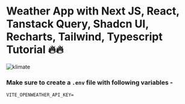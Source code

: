 # Weather App with Next JS, React, Tanstack Query, Shadcn UI, Recharts, Tailwind, Typescript Tutorial 🔥🔥

![klimate](https://github.com/user-attachments/assets/03aed8a9-f2e1-4fcf-8628-5d1abd0c678c)

### Make sure to create a `.env` file with following variables -

```
VITE_OPENWEATHER_API_KEY=
```
